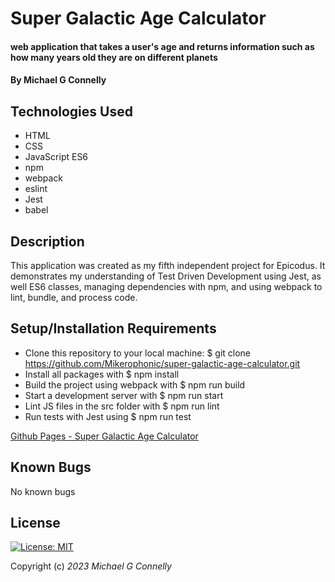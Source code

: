 # Super Galactic Age Calculator

#### web application that takes a user's age and returns information such as how many years old they are on different planets

#### By Michael G Connelly

## Technologies Used

* HTML
* CSS
* JavaScript ES6
* npm
* webpack
* eslint
* Jest
* babel

## Description

This application was created as my fifth independent project for Epicodus. It demonstrates my understanding of Test Driven Development using Jest, as well ES6 classes, managing dependencies with npm, and using webpack to lint, bundle, and process code. 

## Setup/Installation Requirements

* Clone this repository to your local machine: $ git clone https://github.com/Mikerophonic/super-galactic-age-calculator.git
* Install all packages with $ npm install
* Build the project using webpack with $ npm run build
* Start a development server with $ npm run start
* Lint JS files in the src folder with $ npm run lint
* Run tests with Jest using $ npm run test

[Github Pages - Super Galactic Age Calculator](https://mikerophonic.github.io/super-galactic-age-calculator)


## Known Bugs

No known bugs

## License

[![License: MIT](https://img.shields.io/badge/License-MIT-yellow.svg)](https://opensource.org/licenses/MIT)


Copyright (c) _2023_ _Michael G Connelly_

